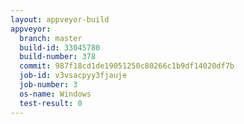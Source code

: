 ```yaml
---
layout: appveyor-build
appveyor:
  branch: master
  build-id: 33045780
  build-number: 378
  commit: 987f18cd1de19051250c80266c1b9df14020df7b
  job-id: v3vsacpyy3fjauje
  job-number: 3
  os-name: Windows
  test-result: 0
---
```


